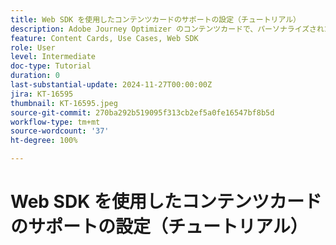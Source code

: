 ```yaml
---
title: Web SDK を使用したコンテンツカードのサポートの設定（チュートリアル）
description: Adobe Journey Optimizer のコンテンツカードで、パーソナライズされたコンテンツでエンゲージメントを強化する方法（メリット、実装、ユースケース、ヒントを含む）について説明します。
feature: Content Cards, Use Cases, Web SDK
role: User
level: Intermediate
doc-type: Tutorial
duration: 0
last-substantial-update: 2024-11-27T00:00:00Z
jira: KT-16595
thumbnail: KT-16595.jpeg
source-git-commit: 270ba292b519095f313cb2ef5a0fe16547bf8b5d
workflow-type: tm+mt
source-wordcount: '37'
ht-degree: 100%

---
```



# Web SDK を使用したコンテンツカードのサポートの設定（チュートリアル）

